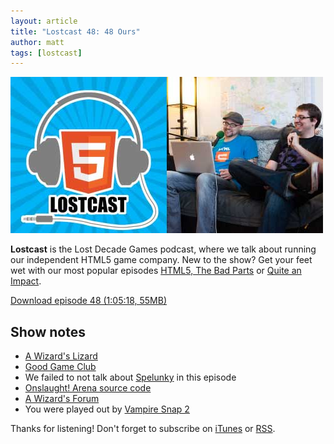 ```yaml
---
layout: article
title: "Lostcast 48: 48 Ours"
author: matt
tags: [lostcast]
---
```


<div class="full-frame">
	<img alt="Lostcast gamedev podcast" src="/media/images/lostcast/ldgTeam.jpg" width="500" height="250">
</div>

**Lostcast** is the Lost Decade Games podcast, where we talk about running our independent HTML5 game company. New to the show? Get your feet wet with our most popular episodes [HTML5, The Bad Parts](/lostcast-episode-7-html5-the-bad-parts/) or [Quite an Impact](/lostcast-episode-14-quite-an-impact/).

<a class="download-podcast" href="http://media.lostdecadegames.com/lostcast/lostcast_48.mp3">
	Download episode 48 (1:05:18, 55MB)
</a>

## Show notes

* [A Wizard's Lizard](http://www.wizardslizard.com/)
* [Good Game Club](http://www.goodgameclub.com/)
* We failed to not talk about [Spelunky](http://spelunkyworld.com/) in this episode
* [Onslaught! Arena source code](https://github.com/lostdecade/onslaught_arena)
* [A Wizard's Forum](http://forum.lostdecadegames.com/category/1/a-wizards-lizard)
* You were played out by [Vampire Snap 2](http://music.gamechops.com/track/vampire-snap-2-castlevania-vampire-killer)

Thanks for listening! Don't forget to subscribe on [iTunes](http://itunes.apple.com/us/podcast/lostcast/id481950724) or [RSS](/lostcast.xml).

